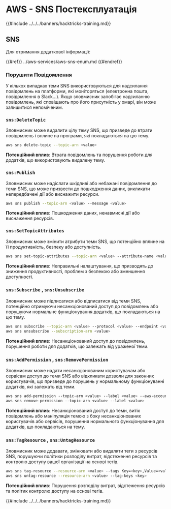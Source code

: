 # AWS - SNS Постексплуатація

{{#include ../../../banners/hacktricks-training.md}}

## SNS

Для отримання додаткової інформації:

{{#ref}}
../aws-services/aws-sns-enum.md
{{#endref}}

### Порушити Повідомлення

У кількох випадках теми SNS використовуються для надсилання повідомлень на платформи, які моніторяться (електронна пошта, повідомлення в Slack...). Якщо зловмисник запобігає надсиланню повідомлень, які сповіщають про його присутність у хмарі, він може залишитися непоміченим.

### `sns:DeleteTopic`

Зловмисник може видалити цілу тему SNS, що призведе до втрати повідомлень і вплине на програми, які покладаються на цю тему.
```bash
aws sns delete-topic --topic-arn <value>
```
**Потенційний вплив**: Втрата повідомлень та порушення роботи для додатків, що використовують видалену тему.

### `sns:Publish`

Зловмисник може надіслати шкідливі або небажані повідомлення до теми SNS, що може призвести до пошкодження даних, викликати непередбачені дії або виснажити ресурси.
```bash
aws sns publish --topic-arn <value> --message <value>
```
**Потенційний вплив**: Пошкодження даних, ненавмисні дії або виснаження ресурсів.

### `sns:SetTopicAttributes`

Зловмисник може змінити атрибути теми SNS, що потенційно вплине на її продуктивність, безпеку або доступність.
```bash
aws sns set-topic-attributes --topic-arn <value> --attribute-name <value> --attribute-value <value>
```
**Потенційний вплив**: Неправильні налаштування, що призводять до зниження продуктивності, проблем з безпекою або зменшення доступності.

### `sns:Subscribe` , `sns:Unsubscribe`

Зловмисник може підписатися або відписатися від теми SNS, потенційно отримуючи несанкціонований доступ до повідомлень або порушуючи нормальне функціонування додатків, що покладаються на цю тему.
```bash
aws sns subscribe --topic-arn <value> --protocol <value> --endpoint <value>
aws sns unsubscribe --subscription-arn <value>
```
**Потенційний вплив**: Несанкціонований доступ до повідомлень, порушення роботи для додатків, що залежать від ураженої теми.

### `sns:AddPermission` , `sns:RemovePermission`

Зловмисник може надати несанкціонованим користувачам або сервісам доступ до теми SNS або відкликати дозволи для законних користувачів, що призведе до порушень у нормальному функціонуванні додатків, які залежать від теми.
```css
aws sns add-permission --topic-arn <value> --label <value> --aws-account-id <value> --action-name <value>
aws sns remove-permission --topic-arn <value> --label <value>
```
**Потенційний вплив**: Несанкціонований доступ до теми, витік повідомлень або маніпуляція темою з боку несанкціонованих користувачів або сервісів, порушення нормального функціонування для додатків, що покладаються на тему.

### `sns:TagResource` , `sns:UntagResource`

Зловмисник може додавати, змінювати або видаляти теги з ресурсів SNS, порушуючи політики розподілу витрат, відстеження ресурсів та контролю доступу вашої організації на основі тегів.
```bash
aws sns tag-resource --resource-arn <value> --tags Key=<key>,Value=<value>
aws sns untag-resource --resource-arn <value> --tag-keys <key>
```
**Потенційний вплив**: Порушення розподілу витрат, відстеження ресурсів та політик контролю доступу на основі тегів.

{{#include ../../../banners/hacktricks-training.md}}
